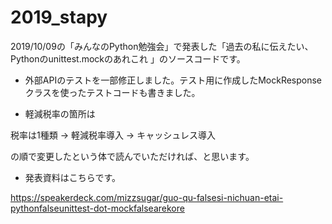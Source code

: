 # 2019_stapy
2019/10/09の「みんなのPython勉強会」で発表した「過去の私に伝えたい、 Pythonのunittest.mockのあれこれ 」のソースコードです。


* 外部APIのテストを一部修正しました。テスト用に作成したMockResponseクラスを使ったテストコードも書きました。

* 軽減税率の箇所は

税率は1種類 -> 軽減税率導入 -> キャッシュレス導入

の順で変更したという体で読んでいただければ、と思います。


* 発表資料はこちらです。

https://speakerdeck.com/mizzsugar/guo-qu-falsesi-nichuan-etai-pythonfalseunittest-dot-mockfalsearekore
